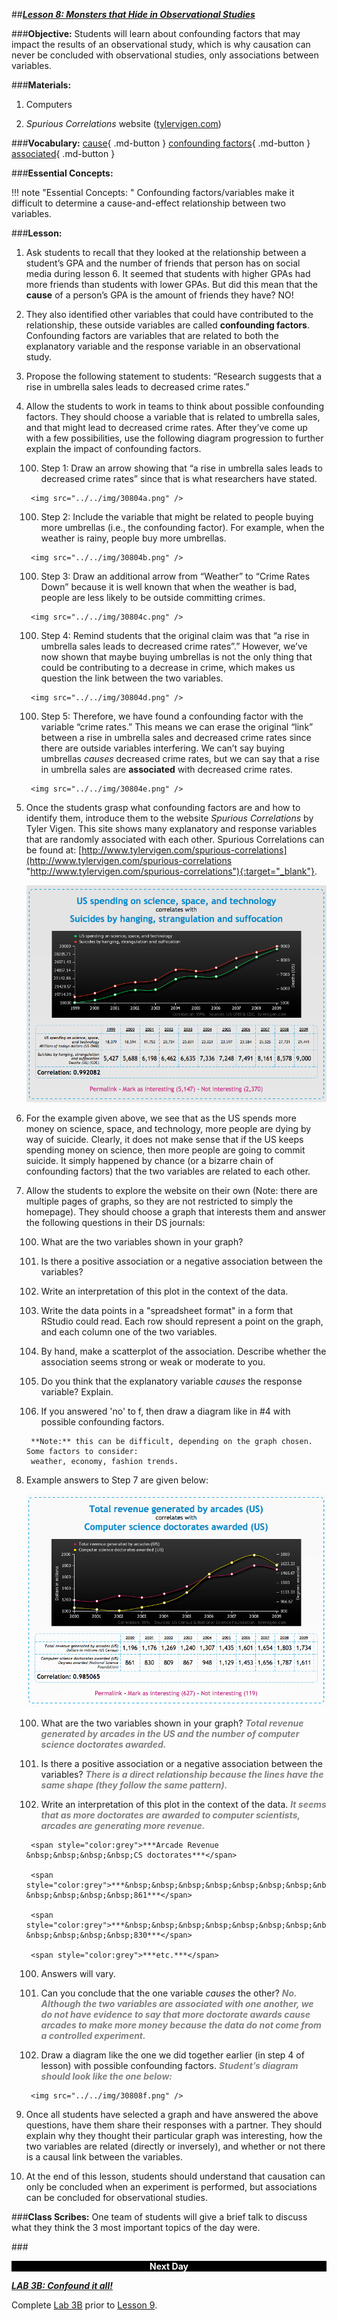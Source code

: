 ##***<u>Lesson 8: Monsters that Hide in Observational Studies</u>***

###**Objective:**
Students will learn about confounding factors that may impact the results of an observational study, which
is why causation can never be concluded with observational studies, only associations between variables.

###**Materials:**
1. Computers

2. *Spurious Correlations* website ([tylervigen.com](http://tylervigen.com/spurious-correlations))

###**Vocabulary:**
[cause](../../vocabulary/unit3/#cause "a reason for an action or condition"){ .md-button }
[confounding factors](../../vocabulary/unit3/#confounding-factors "an “extra” variable that you didn’t account for"){ .md-button }
[associated](../../vocabulary/unit3/#associated "joined together, often in a working relationship"){ .md-button }

###**Essential Concepts:**

!!! note "Essential Concepts: "
    Confounding factors/variables make it difficult to determine a cause-and-effect
    relationship between two variables.

###**Lesson:**
1. Ask students to recall that they looked at the relationship between a student’s GPA and the
number of friends that person has on social media during lesson 6. It seemed that students with
higher GPAs had more friends than students with lower GPAs. But did this mean that the **cause**
of a person’s GPA is the amount of friends they have? NO!

2. They also identified other variables that could have contributed to the relationship, these outside
variables are called **confounding factors**. Confounding factors are variables that are related to
both the explanatory variable and the response variable in an observational study.

3. Propose the following statement to students: “Research suggests that a rise in umbrella sales
leads to decreased crime rates.”

4. Allow the students to work in teams to think about possible confounding factors. They should
choose a variable that is related to umbrella sales, and that might lead to decreased crime
rates. After they’ve come up with a few possibilities, use the following diagram progression to
further explain the impact of confounding factors.

    100. Step 1: Draw an arrow showing that “a rise in umbrella sales leads to decreased crime
    rates” since that is what researchers have stated.

        <img src="../../img/30804a.png" />

    100. Step 2: Include the variable that might be related to people buying more umbrellas (i.e.,
    the confounding factor). For example, when the weather is rainy, people buy more
    umbrellas.

        <img src="../../img/30804b.png" />

    100. Step 3: Draw an additional arrow from “Weather” to “Crime Rates Down” because it is
    well known that when the weather is bad, people are less likely to be outside committing
    crimes.

        <img src="../../img/30804c.png" />

    100. Step 4: Remind students that the original claim was that “a rise in umbrella sales leads to
    decreased crime rates”.” However, we’ve now shown that maybe buying umbrellas is not
    the only thing that could be contributing to a decrease in crime, which makes us question
    the link between the two variables.

        <img src="../../img/30804d.png" />

    100. Step 5: Therefore, we have found a confounding factor with the variable “crime rates.”
    This means we can erase the original “link” between a rise in umbrella sales and
    decreased crime rates since there are outside variables interfering. We can’t say buying
    umbrellas *causes* decreased crime rates, but we can say that a rise in umbrella sales are
    **associated** with decreased crime rates.

        <img src="../../img/30804e.png" />

5. Once the students grasp what confounding factors are and how to identify them, introduce them
to the website *Spurious Correlations* by Tyler Vigen. This site shows many explanatory and
response variables that are randomly associated with each other. Spurious Correlations can be
found at: [http://www.tylervigen.com/spurious-correlations](http://www.tylervigen.com/spurious-correlations "http://www.tylervigen.com/spurious-correlations"){:target="_blank"}.

    <img src="../../img/30805.png" />

6. For the example given above, we see that as the US spends more money on science, space, and
technology, more people are dying by way of suicide. Clearly, it does not make sense that if the
US keeps spending money on science, then more people are going to commit suicide. It simply
happened by chance (or a bizarre chain of confounding factors) that the two variables are related
to each other.

7. Allow the students to explore the website on their own (Note: there are multiple pages of graphs,
so they are not restricted to simply the homepage). They should choose a graph that interests
them and answer the following questions in their DS journals:

    100. What are the two variables shown in your graph?

    100. Is there a positive association or a negative association between the variables?

    100. Write an interpretation of this plot in the context of the data.

    100. Write the data points in a "spreadsheet format" in a form that RStudio could read. Each
    row should represent a point on the graph, and each column one of the two variables.

    100. By hand, make a scatterplot of the association. Describe whether the association seems
    strong or weak or moderate to you.

    100. Do you think that the explanatory variable *causes* the response variable? Explain.

    100. If you answered 'no' to f, then draw a diagram like in #4 with possible confounding factors.

        **Note:** this can be difficult, depending on the graph chosen. Some factors to consider:
        weather, economy, fashion trends.

8. Example answers to Step 7 are given below:

    <img src="../../img/30808.png" />

    100. What are the two variables shown in your graph? <span style="color:grey">***Total revenue generated by arcades
    in the US and the number of computer science doctorates awarded.***</span>

    100. Is there a positive association or a negative association between the variables? <span style="color:grey">***There is
    a direct relationship because the lines have the same shape (they follow the same
    pattern).***</span>

    100. Write an interpretation of this plot in the context of the data. <span style="color:grey">***It seems that as more
    doctorates are awarded to computer scientists, arcades are generating more
    revenue.***</span>

        <span style="color:grey">***Arcade Revenue &nbsp;&nbsp;&nbsp;&nbsp;CS doctorates***</span>

        <span style="color:grey">***&nbsp;&nbsp;&nbsp;&nbsp;&nbsp;&nbsp;&nbsp;&nbsp;&nbsp;&nbsp;&nbsp;&nbsp;&nbsp;&nbsp;&nbsp;&nbsp;&nbsp;&nbsp;&nbsp;&nbsp;1196 &nbsp;&nbsp;&nbsp;&nbsp;861***</span>

        <span style="color:grey">***&nbsp;&nbsp;&nbsp;&nbsp;&nbsp;&nbsp;&nbsp;&nbsp;&nbsp;&nbsp;&nbsp;&nbsp;&nbsp;&nbsp;&nbsp;&nbsp;&nbsp;&nbsp;&nbsp;&nbsp;1176 &nbsp;&nbsp;&nbsp;&nbsp;830***</span>

        <span style="color:grey">***etc.***</span>

    100. Answers will vary.

    100. Can you conclude that the one variable *causes* the other? <span style="color:grey">***No. Although the two
    variables are associated with one another, we do not have evidence to say that
    more doctorate awards cause arcades to make more money because the data do
    not come from a controlled experiment.***</span>

    100. Draw a diagram like the one we did together earlier (in step 4 of lesson) with possible
    confounding factors. <span style="color:grey">***Student’s diagram should look like the one below:***</span>

        <img src="../../img/30808f.png" />

9. Once all students have selected a graph and have answered the above questions, have them
share their responses with a partner. They should explain why they thought their particular graph
was interesting, how the two variables are related (directly or inversely), and whether or not there
is a causal link between the variables.

10. At the end of this lesson, students should understand that causation can only be concluded when
an experiment is performed, but associations can be concluded for observational studies.

###**Class Scribes:**
One team of students will give a brief talk to discuss what they think the 3 most important topics of the
day were.

###<p style="background: black; color: white; text-align: center;">**Next Day**</p>
[<u>***LAB 3B: Confound it all!***</u>](lab3b.md)

Complete [Lab 3B](lab3b.md) prior to [Lesson 9](lesson9.md).